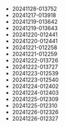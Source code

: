
* 20241128-013752
* 20241217-013918
* 20241219-013642
* 20241219-013643
* 20241220-012441
* 20241220-012441
* 20241221-012258
* 20241221-012259
* 20241222-013726
* 20241222-013727
* 20241223-012539
* 20241223-012540
* 20241224-012402
* 20241224-012403
* 20241225-012309
* 20241225-012310
* 20241226-012326
* 20241226-012327

